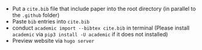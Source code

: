 - Put a `cite.bib` file that include paper into the root directory (in parallel to the `.github` folder)
- Paste `bib` entries into `cite.bib`
- conduct `academic import --bibtex cite.bib` in terminal (Please install `academic` via `pip3 install -U academic` if it does not installed)
- Preview website via `hugo server`